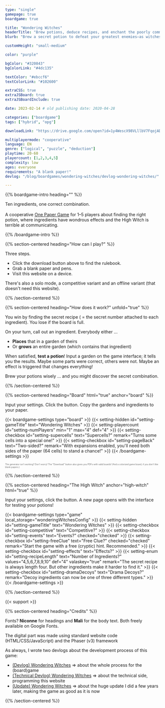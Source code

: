 ```yaml
---
type: "single"
gamepage: true
boardgame: true

title: "Wondering Witches"
headerTitle: "Brew potions, deduce recipes, and enchant the poorly communicating High Witch"
blurb: "Brew a secret potion to defeat your greatest enemies—as witches tend to do—but the High Witch is terrible at communicating recipes ..."

customHeight: "small-medium"

color: "purple"

bgColor: "#320843"
bgColorLink: "#4dc135"

textColor: "#ebccf6"
textColorLink: "#102600"

extraCSS: true
extraJSBoard: true
extraJSBoardInclude: true

date: 2023-02-14 # old publishing date: 2020-04-28

categories: ["boardgame"]
tags: ["hybrid", "opg"]

downloadLink: "https://drive.google.com/open?id=1y4WescX98VLllbV7FqojADUnAr5fc8Vx"

multiplayermode: "cooperative"
language: EN
genre: ["logical", "puzzle", "deduction"]
playtime: 20-60
playercount: [1,2,3,4,5]
complexity: low
ages: everyone
requirements: "A blank paper!"
devlog: "/blog/boardgames/wondering-witches/devlog-wondering-witches/"

---
```


{{% boardgame-intro heading="" %}}

Ten ingredients, one correct combination.<br/><br/>A cooperative [One Paper Game](/boardgames#one-paper-games) for 1&ndash;5 players about finding the right potion, where ingredients have wondrous effects and the High Witch is terrible at communicating.

{{% /boardgame-intro %}}

{{% section-centered heading="How can I play?" %}}

Three steps.

* Click the download button above to find the rulebook.
* Grab a blank paper and pens.
* Visit this website on a device.

There's also a solo mode, a competitive variant and an offline variant (that doesn't need this website).

{{% /section-centered %}}

{{% section-centered heading="How does it work?" unfold="true" %}}

You win by finding the secret recipe ( = the secret number attached to each ingredient). You lose if the board is full.

On your turn, call out an ingredient. Everybody either ...

* **Places** that in a garden of theirs
* Or **grows** an entire garden (which contains that ingredient)

When satisfied, **test a potion**! Input a garden on the game interface; it tells you the results. Maybe some parts were correct, others were not. Maybe an effect is triggered that changes everything!

Brew your potions wisely ... and you might discover the secret combination.

{{% /section-centered %}}

{{% section-centered heading="Board" html="true" anchor="board" %}}
  
<p>Input your settings. Click the button. Copy the gardens and ingredients to your paper.</p>

{{< boardgame-settings type="board" >}}
	{{< setting-hidden id="setting-gameTitle" text="Wondering Witches" >}}
	{{< setting-playercount id="setting-numPlayers" min="1" max="4" def="4" >}}
	{{< setting-checkbox id="setting-supercells" text="Supercells?" remark="Turns some cells into a special one!" >}}
	{{< setting-checkbox id="setting-pageBack" text="Two-sided?" remark="With expansions enabled, you'll need both sides of the paper (64 cells) to stand a chance!" >}}
{{< /boardgame-settings >}}

<span id="special-cell-container"></span>
<p style="font-size:0.5em;opacity:0.66;">The generator isn't working? Don't worry! The "Download" button also gives you PDFs with valid boards! (And a colorized game board, if you don't like blank papers.)</p>

{{% /section-centered %}}

{{% section-centered heading="The High Witch" anchor="high-witch" html="true" %}}

<p>Input your settings, click the button. A new page opens with the interface for testing your potions!</p>

{{< boardgame-settings type="game" local_storage="wonderingWitchesConfig" >}}
	{{< setting-hidden id="setting-gameTitle" text="Wondering Witches" >}}
	{{< setting-checkbox id="setting-competitive" text="Competitive?" >}}
	{{< setting-checkbox id="setting-events" text="Events?" checked="checked" >}}
	{{< setting-checkbox id="setting-freeClue" text="Free Clue?" checked="checked" remark="Start the game with a free (cryptic) hint. Recommended." >}}
	{{< setting-checkbox id="setting-effects" text="Effects?" >}}
	{{< setting-enum id="setting-recipeLength" text="Number of Ingredients?" values="4,5,6,7,8,9,10" def="4" valaskey="true" remark="The secret recipe is always length four. But other ingredients make it harder to find it." >}}
	{{< setting-checkbox id="setting-dramaDecoys" text="Drama Decoys?" remark="Decoy ingredients can now be one of three different types." >}}
{{< /boardgame-settings >}}

{{% /section-centered %}}

{{< support >}}

{{% section-centered heading="Credits" %}}

Fonts? **Niconne** for headings and **Mali** for the body text. Both freely available on Google Fonts.

The digital part was made using standard website code (HTML/CSS/JavaScript) and the Phaser (v3) framework 

As always, I wrote two devlogs about the development process of this game:
- [(Devlog) Wondering Witches](/blog/boardgames/wondering-witches/devlog-wondering-witches) => about the whole process for the (board)game
- [(Technical Devlog) Wondering Witches](/blog/boardgames/wondering-witches/tech-devlog-wondering-witches) => about the technical side, programming this website
- [(Update) Wondering Witches](/blog/boardgames/wondering-witches/v2-update) => about the huge update I did a few years later, making the game as good as it is now

{{% /section-centered %}}
